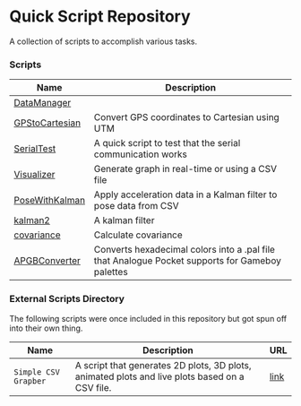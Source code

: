 # Quick Script Repository
A collection of scripts to accomplish various tasks.

### Scripts

| Name              | Description |
|-------------------|-------------|
| [DataManager](/Purdue_Research/DataManager.py) |             |
| [GPStoCartesian](/Purdue_Research/GPStoCartesian.py) | Convert GPS coordinates to Cartesian using UTM |
| [SerialTest](/Purdue_Research/SerialTest.py) | A quick script to test that the serial communication works |
| [Visualizer](/Purdue_Research/Visualizer.py) | Generate graph in real-time or using a CSV file |
| [PoseWithKalman](/Purdue_Research/PoseWithKalman.py) | Apply acceleration data in a Kalman filter to pose data from CSV |
| [kalman2](/Purdue_Research/kalman2.py) | A kalman filter |
| [covariance](/Purdue_Research/covariance.py) | Calculate covariance |
| [APGBConverter](/apgb_converter/apgbApp/README.md) | Converts hexadecimal colors into a .pal file that Analogue Pocket supports for Gameboy palettes|


### External Scripts Directory
The following scripts were once included in this repository but got spun off into their own thing.

| Name | Description | URL |
|------|-------------|-----|
| `Simple CSV Grapber` | A script that generates 2D plots, 3D plots, animated plots and live plots based on a CSV file. | [link](https://github.com/KofiAnnan97/simple_csv_grapher) |
